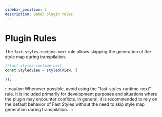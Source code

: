 ```yaml
---
sidebar_position: 3
description: Babel plugin rules
---
```


# Plugin Rules

The `fast-styles-runtime-next` rule allows skipping the generation of the style map during transpilation.

```jsx
//fast-styles-runtime-next
const StyledView = styled(View, {
  ...
});
```

:::caution
Whenever possible, avoid using the "fast-styles-runtime-next" rule. It is included primarily for development purposes and situations where the plugin may encounter conflicts. In general, it is recommended to rely on the default behavior of Fast Styles without the need to skip style map generation during transpilation.
:::
